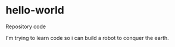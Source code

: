 # hello-world
Repository code

I'm trying to learn code so i can build a robot to conquer the earth.
